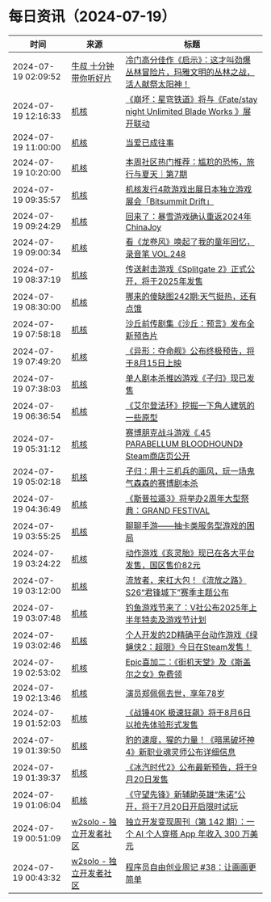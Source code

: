 ﻿# 每日资讯（2024-07-19）

|时间|来源|标题|
|---|---|---|
|2024-07-19 02:09:52|[牛叔 十分钟带你听好片](https://getpodcast.xyz/data/ximalaya/11534451.xml)|[冷门高分佳作《启示》：这才叫劲爆丛林冒险片，玛雅文明的丛林之战，活人献祭太阳神！](https://www.ximalaya.com/sound/742317585)|
|2024-07-19 12:16:33|[机核](https://www.gcores.com/rss)|[《崩坏：星穹铁道》将与《Fate/stay night Unlimited Blade Works 》展开联动](https://www.gcores.com/articles/185299)|
|2024-07-19 11:00:00|[机核](https://www.gcores.com/rss)|[当爱已成往事](https://www.gcores.com/videos/185255)|
|2024-07-19 10:20:00|[机核](https://www.gcores.com/rss)|[本周社区热门推荐：尴尬的恐怖，旅行与夏天｜第7期](https://www.gcores.com/articles/185238)|
|2024-07-19 09:35:57|[机核](https://www.gcores.com/rss)|[机核发行4款游戏出展日本独立游戏展会「Bitsummit Drift」](https://www.gcores.com/articles/185168)|
|2024-07-19 09:24:29|[机核](https://www.gcores.com/rss)|[回来了：暴雪游戏确认重返2024年ChinaJoy](https://www.gcores.com/articles/185294)|
|2024-07-19 09:00:34|[机核](https://www.gcores.com/rss)|[看《龙卷风》唤起了我的童年回忆，录音笔 VOL.248](https://www.gcores.com/radios/185282)|
|2024-07-19 08:37:19|[机核](https://www.gcores.com/rss)|[传送射击游戏《Splitgate 2》正式公开，将于2025年发售](https://www.gcores.com/articles/185278)|
|2024-07-19 08:30:00|[机核](https://www.gcores.com/rss)|[哪来的傻缺图242期:天气挺热，还有点饿](https://www.gcores.com/articles/182909)|
|2024-07-19 07:58:18|[机核](https://www.gcores.com/rss)|[沙丘前传剧集《沙丘：预言》发布全新预告片](https://www.gcores.com/articles/185252)|
|2024-07-19 07:49:20|[机核](https://www.gcores.com/rss)|[《异形：夺命舰》公布终极预告，将于8月15日上映](https://www.gcores.com/articles/185244)|
|2024-07-19 07:38:03|[机核](https://www.gcores.com/rss)|[单人剧本杀推凶游戏《子归》现已发售](https://www.gcores.com/articles/185237)|
|2024-07-19 06:36:54|[机核](https://www.gcores.com/rss)|[《艾尔登法环》挖掘一下角人建筑的一些原型](https://www.gcores.com/articles/184765)|
|2024-07-19 05:31:12|[机核](https://www.gcores.com/rss)|[赛博朋克战斗游戏《.45 PARABELLUM BLOODHOUND》Steam商店页公开](https://www.gcores.com/articles/185223)|
|2024-07-19 05:02:18|[机核](https://www.gcores.com/rss)|[子归：用十三机兵的画风，玩一场鬼气森森的赛博剧本杀](https://www.gcores.com/articles/185222)|
|2024-07-19 04:36:49|[机核](https://www.gcores.com/rss)|[《斯普拉遁3》将举办2周年大型祭典：GRAND FESTIVAL](https://www.gcores.com/articles/185220)|
|2024-07-19 03:55:25|[机核](https://www.gcores.com/rss)|[聊聊手游——抽卡类服务型游戏的困局](https://www.gcores.com/articles/184985)|
|2024-07-19 03:24:22|[机核](https://www.gcores.com/rss)|[动作游戏《亥灵胎》现已在各大平台发售，国区售价82元](https://www.gcores.com/articles/185215)|
|2024-07-19 03:12:00|[机核](https://www.gcores.com/rss)|[流放者，来扛大包！《流放之路》S26“君锋城下”赛季主题公布](https://www.gcores.com/articles/185210)|
|2024-07-19 03:07:48|[机核](https://www.gcores.com/rss)|[钓鱼游戏节来了：V社公布2025年上半年特卖及游戏节计划](https://www.gcores.com/articles/185214)|
|2024-07-19 03:02:46|[机核](https://www.gcores.com/rss)|[个人开发的2D精确平台动作游戏《绿蝇侠2：超限》今日在Steam发售！](https://www.gcores.com/articles/185209)|
|2024-07-19 02:53:02|[机核](https://www.gcores.com/rss)|[Epic喜加二：《街机天堂》及《斯盖尔之女》免费领](https://www.gcores.com/articles/185213)|
|2024-07-19 02:13:46|[机核](https://www.gcores.com/rss)|[演员郑佩佩去世，享年78岁](https://www.gcores.com/articles/185212)|
|2024-07-19 01:52:03|[机核](https://www.gcores.com/rss)|[《战锤40K 极速狂飙》将于8月6日以抢先体验形式发售](https://www.gcores.com/articles/185211)|
|2024-07-19 01:39:50|[机核](https://www.gcores.com/rss)|[豹的速度，猩的力量！《暗黑破坏神4》新职业魂灵师公布详细信息](https://www.gcores.com/articles/185205)|
|2024-07-19 01:39:37|[机核](https://www.gcores.com/rss)|[《冰汽时代2》公布最新预告，将于9月20日发售](https://www.gcores.com/articles/185208)|
|2024-07-19 01:06:04|[机核](https://www.gcores.com/rss)|[《守望先锋》新辅助英雄“朱诺”公开，将于7月20日开启限时试玩](https://www.gcores.com/articles/185206)|
|2024-07-19 00:51:09|[w2solo - 独立开发者社区](https://w2solo.com/topics/feed)|[独立开发变现周刊（第 142 期）：一个 AI 个人穿搭 App 年收入 300 万美元](https://w2solo.com/topics/4781)|
|2024-07-19 00:43:32|[w2solo - 独立开发者社区](https://w2solo.com/topics/feed)|[程序员自由创业周记 #38：让画画更简单](https://w2solo.com/topics/4780)|
